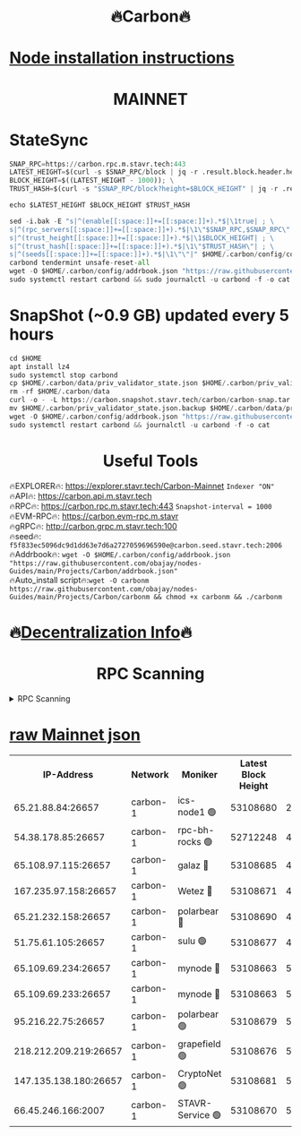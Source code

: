 <h1 align="center"> 🔥Carbon🔥</h1>

[Node installation instructions](https://github.com/obajay/nodes-Guides/tree/main/Projects/Carbon)
=
<h1 align="center"> MAINNET</h1>

# StateSync
```python
SNAP_RPC=https://carbon.rpc.m.stavr.tech:443
LATEST_HEIGHT=$(curl -s $SNAP_RPC/block | jq -r .result.block.header.height); \
BLOCK_HEIGHT=$((LATEST_HEIGHT - 1000)); \
TRUST_HASH=$(curl -s "$SNAP_RPC/block?height=$BLOCK_HEIGHT" | jq -r .result.block_id.hash)

echo $LATEST_HEIGHT $BLOCK_HEIGHT $TRUST_HASH

sed -i.bak -E "s|^(enable[[:space:]]+=[[:space:]]+).*$|\1true| ; \
s|^(rpc_servers[[:space:]]+=[[:space:]]+).*$|\1\"$SNAP_RPC,$SNAP_RPC\"| ; \
s|^(trust_height[[:space:]]+=[[:space:]]+).*$|\1$BLOCK_HEIGHT| ; \
s|^(trust_hash[[:space:]]+=[[:space:]]+).*$|\1\"$TRUST_HASH\"| ; \
s|^(seeds[[:space:]]+=[[:space:]]+).*$|\1\"\"|" $HOME/.carbon/config/config.toml
carbond tendermint unsafe-reset-all
wget -O $HOME/.carbon/config/addrbook.json "https://raw.githubusercontent.com/obajay/nodes-Guides/main/Projects/Carbon/addrbook.json"
sudo systemctl restart carbond && sudo journalctl -u carbond -f -o cat
```
# SnapShot (~0.9 GB) updated every 5 hours
```python
cd $HOME
apt install lz4
sudo systemctl stop carbond
cp $HOME/.carbon/data/priv_validator_state.json $HOME/.carbon/priv_validator_state.json.backup
rm -rf $HOME/.carbon/data
curl -o - -L https://carbon.snapshot.stavr.tech/carbon/carbon-snap.tar.lz4 | lz4 -c -d - | tar -x -C $HOME/.carbon --strip-components 2
mv $HOME/.carbon/priv_validator_state.json.backup $HOME/.carbon/data/priv_validator_state.json
wget -O $HOME/.carbon/config/addrbook.json "https://raw.githubusercontent.com/obajay/nodes-Guides/main/Projects/Carbon/addrbook.json"
sudo systemctl restart carbond && journalctl -u carbond -f -o cat
```

 <h1 align="center"> Useful Tools</h1>

🔥EXPLORER🔥:     https://explorer.stavr.tech/Carbon-Mainnet        `Indexer "ON"` \
🔥API🔥:          https://carbon.api.m.stavr.tech \
🔥RPC🔥:          https://carbon.rpc.m.stavr.tech:443              `Snapshot-interval = 1000` \
🔥EVM-RPC🔥:      https://carbon.evm-rpc.m.stavr \
🔥gRPC🔥:         http://carbon.grpc.m.stavr.tech:100 \
🔥seed🔥:      `f5f833ec5096dc9d1dd63e7d6a2727059696590e@carbon.seed.stavr.tech:2006` \
🔥Addrbook🔥:  `wget -O $HOME/.carbon/config/addrbook.json "https://raw.githubusercontent.com/obajay/nodes-Guides/main/Projects/Carbon/addrbook.json"` \
🔥Auto_install script🔥:`wget -O carbonm https://raw.githubusercontent.com/obajay/nodes-Guides/main/Projects/Carbon/carbonm && chmod +x carbonm && ./carbonm`

🔥[Decentralization Info](https://github.com/obajay/StateSync-snapshots/tree/main/Projects/Carbon/Decentralization)🔥
=
<h1 align="center"> RPC Scanning</h1>

<details>
<summary>RPC Scanning</summary>

<h2 align="center"> We scan nodes in real time every 4 hours. And we provide the final result of RPC endpoints.
We cannot influence the operation of these nodes in any way. </h2>


```python
If Voting Power is higher than 0 --> then the Node is a validator of the network and may be subject to attack and be a potential threat to the chain.
```
```python
We marked such validators with a red symbol
```

</details>

[raw Mainnet json](https://rpc-check.carbonm.stavr.tech/carbonm/rpc-carbonm-result.json)
=


<table><tr><th>IP-Address</th><th>Network</th><th>Moniker</th><th>Latest Block Height</th><th>Earliest Block Height</th><th>Catching Up</th><th>Tx Index</th><th>Voting Power</th><th>Scan Time</th></tr><tr><td>65.21.88.84:26657</td><td>carbon-1</td><td>ics-node1 🟢</td><td>53108680</td><td>21164241</td><td>False</td><td>off</td><td>0</td><td>2024-02-01T03:49:01.943035854UTC</td></tr><tr><td>54.38.178.85:26657</td><td>carbon-1</td><td>rpc-bh-rocks 🟢</td><td>52712248</td><td>45292001</td><td>False</td><td>on</td><td>0</td><td>2024-02-01T03:49:25.917487957UTC</td></tr><tr><td>65.108.97.115:26657</td><td>carbon-1</td><td>galaz 🔴</td><td>53108685</td><td>47374001</td><td>False</td><td>on</td><td>11236658828</td><td>2024-02-01T03:49:12.953357085UTC</td></tr><tr><td>167.235.97.158:26657</td><td>carbon-1</td><td>Wetez 🔴</td><td>53108671</td><td>48067570</td><td>False</td><td>on</td><td>1329638714</td><td>2024-02-01T03:48:36.788088927UTC</td></tr><tr><td>65.21.232.158:26657</td><td>carbon-1</td><td>polarbear 🔴</td><td>53108690</td><td>48126001</td><td>False</td><td>on</td><td>10871167633</td><td>2024-02-01T03:49:21.541070209UTC</td></tr><tr><td>51.75.61.105:26657</td><td>carbon-1</td><td>sulu 🟢</td><td>53108677</td><td>48742001</td><td>False</td><td>on</td><td>0</td><td>2024-02-01T03:48:53.059096846UTC</td></tr><tr><td>65.109.69.234:26657</td><td>carbon-1</td><td>mynode 🔴</td><td>53108663</td><td>50560001</td><td>False</td><td>off</td><td>12849640315</td><td>2024-02-01T03:48:16.885892962UTC</td></tr><tr><td>65.109.69.233:26657</td><td>carbon-1</td><td>mynode 🔴</td><td>53108663</td><td>50610001</td><td>False</td><td>off</td><td>8703581038</td><td>2024-02-01T03:48:16.565109735UTC</td></tr><tr><td>95.216.22.75:26657</td><td>carbon-1</td><td>polarbear 🟢</td><td>53108679</td><td>52338001</td><td>False</td><td>on</td><td>0</td><td>2024-02-01T03:48:59.570176488UTC</td></tr><tr><td>218.212.209.219:26657</td><td>carbon-1</td><td>grapefield 🟢</td><td>53108676</td><td>52371001</td><td>False</td><td>on</td><td>0</td><td>2024-02-01T03:48:50.559999159UTC</td></tr><tr><td>147.135.138.180:26657</td><td>carbon-1</td><td>CryptoNet 🟢</td><td>53108681</td><td>52934001</td><td>False</td><td>on</td><td>0</td><td>2024-02-01T03:49:04.366081731UTC</td></tr><tr><td>66.45.246.166:2007</td><td>carbon-1</td><td>STAVR-Service 🟢</td><td>53108670</td><td>53100001</td><td>False</td><td>on</td><td>0</td><td>2024-02-01T03:48:49.633263535UTC</td></tr></table>